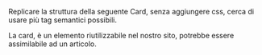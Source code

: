 Replicare la struttura della seguente Card, senza aggiungere css, cerca di usare più tag semantici possibili.

La card, è un elemento riutilizzabile nel nostro sito, potrebbe essere assimilabile ad un articolo.
